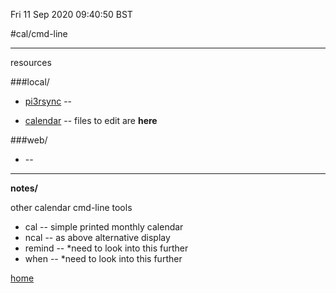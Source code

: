 Fri 11 Sep 2020 09:40:50 BST

#cal/cmd-line
_____

resources

###local/

* [pi3rsync](/media/pi/8342-B101/pi/calstuff3) --  

* [calendar](/home/pi/.calendar/) -- files to edit are **here** 

###web/
* []() --
___

**notes/**

other calendar cmd-line tools

  * cal -- simple printed monthly calendar 
  * ncal -- as above alternative display
  * remind -- *need to look into this further
  * when -- *need to look into this further

[home](/home/pi/Documents/bash-index.md) 
